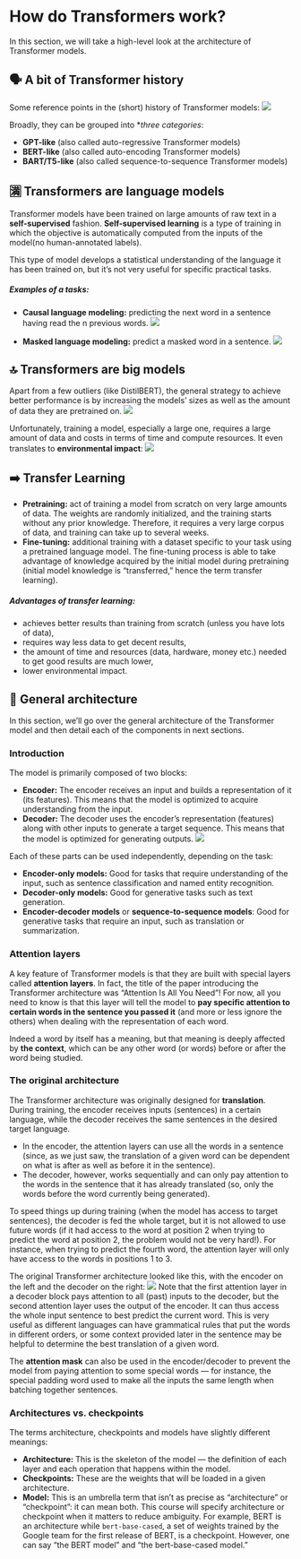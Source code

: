 # How do Transformers work?
In this section, we will take a high-level look at the architecture of Transformer models.

## 🗣 A bit of Transformer history
Some reference points in the (short) history of Transformer models:
![](https://huggingface.co/datasets/huggingface-course/documentation-images/resolve/main/en/chapter1/transformers_chrono.svg)

Broadly, they can be grouped into **three categories*:
- **GPT-like** (also called auto-regressive Transformer models)
- **BERT-like** (also called auto-encoding Transformer models)
- **BART/T5-like** (also called sequence-to-sequence Transformer models)

## 🈵 Transformers are language models
Transformer models have been trained on large amounts of raw text in a **self-supervised** fashion. **Self-supervised learning** is a type of training in which the objective is automatically computed from the inputs of the model(no human-annotated labels).

This type of model develops a statistical understanding of the language it has been trained on, but it’s not very useful for specific practical tasks.

##### Examples of a tasks:
- **Causal language modeling:** predicting the next word in a sentence having read the n previous words.
![](https://huggingface.co/datasets/huggingface-course/documentation-images/resolve/main/en/chapter1/causal_modeling.svg)

- **Masked language modeling:** predict a masked word in a sentence.
![](https://huggingface.co/datasets/huggingface-course/documentation-images/resolve/main/en/chapter1/masked_modeling.svg)

## 🔝 Transformers are big models
Apart from a few outliers (like DistilBERT), the general strategy to achieve better performance is by increasing the models’ sizes as well as the amount of data they are pretrained on.
![](https://huggingface.co/datasets/huggingface-course/documentation-images/resolve/main/en/chapter1/model_parameters.png)

Unfortunately, training a model, especially a large one, requires a large amount of data and costs in terms of time and compute resources. It even translates to **environmental impact**:
![](https://huggingface.co/datasets/huggingface-course/documentation-images/resolve/main/en/chapter1/carbon_footprint.svg)

## ➡️ Transfer Learning
- **Pretraining:** act of training a model from scratch on very large amounts of data. The weights are randomly initialized, and the training starts without any prior knowledge. Therefore, it requires a very large corpus of data, and training can take up to several weeks.
- **Fine-tuning:** additional training with a dataset specific to your task using a pretrained language model. The fine-tuning process is able to take advantage of knowledge acquired by the initial model during pretraining (initial model knowledge is “transferred,” hence the term transfer learning).
  
##### Advantages of transfer learning: 
  * achieves better results than training from scratch (unless you have lots of data),
  * requires way less data to get decent results,
  * the amount of time and resources (data, hardware, money etc.) needed to get good results are much lower,
  * lower environmental impact.

## 🧩 General architecture
In this section, we’ll go over the general architecture of the Transformer model and then detail each of the components in next sections.

### Introduction
The model is primarily composed of two blocks:
- **Encoder:** The encoder receives an input and builds a representation of it (its features). This means that the model is optimized to acquire understanding from the input.
- **Decoder:** The decoder uses the encoder’s representation (features) along with other inputs to generate a target sequence. This means that the model is optimized for generating outputs.
![](https://huggingface.co/datasets/huggingface-course/documentation-images/resolve/main/en/chapter1/transformers_blocks.svg)

Each of these parts can be used independently, depending on the task:
- **Encoder-only models:** Good for tasks that require understanding of the input, such as sentence classification and named entity recognition.
- **Decoder-only models:** Good for generative tasks such as text generation.
- **Encoder-decoder models** or **sequence-to-sequence models**: Good for generative tasks that require an input, such as translation or summarization.

### Attention layers
A key feature of Transformer models is that they are built with special layers called **attention layers**. In fact, the title of the paper introducing the Transformer architecture was “Attention Is All You Need”! For now, all you need to know is that this layer will tell the model to **pay specific attention to certain words in the sentence you passed it** (and more or less ignore the others) when dealing with the representation of each word.

Indeed a word by itself has a meaning, but that meaning is deeply affected by **the context**, which can be any other word (or words) before or after the word being studied.

### The original architecture
The Transformer architecture was originally designed for **translation**. During training, the encoder receives inputs (sentences) in a certain language, while the decoder receives the same sentences in the desired target language. 
- In the encoder, the attention layers can use all the words in a sentence (since, as we just saw, the translation of a given word can be dependent on what is after as well as before it in the sentence).
- The decoder, however, works sequentially and can only pay attention to the words in the sentence that it has already translated (so, only the words before the word currently being generated).

To speed things up during training (when the model has access to target sentences), the decoder is fed the whole target, but it is not allowed to use future words (if it had access to the word at position 2 when trying to predict the word at position 2, the problem would not be very hard!). For instance, when trying to predict the fourth word, the attention layer will only have access to the words in positions 1 to 3.

The original Transformer architecture looked like this, with the encoder on the left and the decoder on the right:
![](https://huggingface.co/datasets/huggingface-course/documentation-images/resolve/main/en/chapter1/transformers.svg)
Note that the first attention layer in a decoder block pays attention to all (past) inputs to the decoder, but the second attention layer uses the output of the encoder. It can thus access the whole input sentence to best predict the current word. This is very useful as different languages can have grammatical rules that put the words in different orders, or some context provided later in the sentence may be helpful to determine the best translation of a given word.

The **attention mask** can also be used in the encoder/decoder to prevent the model from paying attention to some special words — for instance, the special padding word used to make all the inputs the same length when batching together sentences.

### Architectures vs. checkpoints
The terms architecture, checkpoints and models have slightly different meanings:
- **Architecture:** This is the skeleton of the model — the definition of each layer and each operation that happens within the model.
- **Checkpoints:** These are the weights that will be loaded in a given architecture.
- **Model:** This is an umbrella term that isn’t as precise as “architecture” or “checkpoint”: it can mean both. This course will specify architecture or checkpoint when it matters to reduce ambiguity.
For example, BERT is an architecture while `bert-base-cased`, a set of weights trained by the Google team for the first release of BERT, is a checkpoint. However, one can say “the BERT model” and “the bert-base-cased model.”

